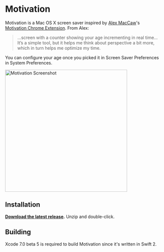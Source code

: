 # Motivation

Motivation is a Mac OS X screen saver inspired by [Alex MacCaw](https://twitter.com/maccaw)'s [Motivation Chrome Extension](http://blog.alexmaccaw.com/life-hacks). From Alex:

> …screen with a counter showing your age incrementing in real time… It’s a simple tool, but it helps me think about perspective a bit more, which in turn helps me optimize my time.

You can configure your age once you picked it in Screen Saver Preferences in System Preferences.

<img src="https://s3.amazonaws.com/f.cl.ly/items/411Y341u3d3X1V2C0p45/Screen%20Recording%202015-08-07%20at%2008.15%20AM.gif" width="396" alt="Motivation Screenshot">


## Installation

**[Download the latest release](https://github.com/soffes/Motivation/releases).** Unzip and double-click.


## Building

Xcode 7.0 beta 5 is required to build Motivation since it's written in Swift 2.
